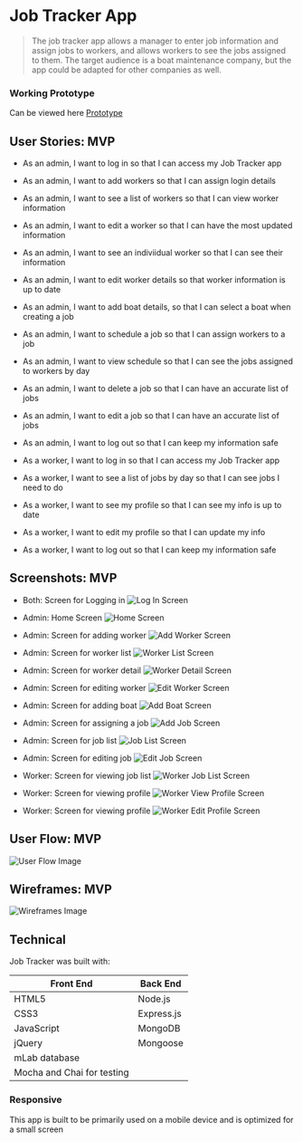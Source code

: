 # Job Tracker App

> The job tracker app allows a manager to enter job information and assign jobs to workers, 
> and allows workers to see the jobs assigned to them. The target audience is a 
> boat maintenance company, but the app could be adapted for other companies as well.

### Working Prototype

Can be viewed here [Prototype](https://job-tracker-node-capstone.herokuapp.com/)


## User Stories: MVP

* As an admin, I want to log in so that I can access my Job Tracker app
* As an admin, I want to add workers so that I can assign login details
* As an admin, I want to see a list of workers so that I can view worker information
* As an admin, I want to edit a worker so that I can have the most updated information
* As an admin, I want to see an indiviidual worker so that I can see their information  
* As an admin, I want to edit worker details so that worker information is up to date
* As an admin, I want to add boat details, so that I can select a boat when creating a job
* As an admin, I want to schedule a job so that I can assign workers to a job
* As an admin, I want to view schedule so that I can see the jobs assigned to workers by day
* As an admin, I want to delete a job so that I can have an accurate list of jobs
* As an admin, I want to edit a job so that I can have an accurate list of jobs
* As an admin, I want to log out so that I can keep my information safe

* As a worker, I want to log in so that I can access my Job Tracker app
* As a worker, I want to see a list of jobs by day so that I can see jobs I need to do
* As a worker, I want to see my profile so that I can see my info is up to date
* As a worker, I want to edit my profile so that I can update my info
* As a worker, I want to log out so that I can keep my information safe

## Screenshots: MVP

* Both: Screen for Logging in
![Log In Screen](/screenshots/log-in-screen.png)

* Admin: Home Screen
![Home Screen](/screenshots/admin-home.png)

* Admin: Screen for adding worker
![Add Worker Screen](/screenshots/add-worker.png)

* Admin: Screen for worker list
![Worker List Screen](/screenshots/worker-list.png)

* Admin: Screen for worker detail
![Worker Detail Screen](/screenshots/worker-detail.png)

* Admin: Screen for editing worker
![Edit Worker Screen](/screenshots/edit-worker.png)

* Admin: Screen for adding boat
![Add Boat Screen](/screenshots/add-boat.png)

* Admin: Screen for assigning a job 
![Add Job Screen](/screenshots/add-job.png)

* Admin: Screen for job list
![Job List Screen](/screenshots/admin-job-list.png)

* Admin: Screen for editing job
![Edit Job Screen](/screenshots/edit-job.png)

* Worker: Screen for viewing job list
![Worker Job List Screen](/screenshots/worker-job-list.png)

* Worker: Screen for viewing profile
![Worker View Profile Screen](/screenshots/worker-profile.png)

* Worker: Screen for viewing profile
![Worker Edit Profile Screen](/screenshots/worker-edit-profile.png)


## User Flow: MVP 

![User Flow Image](/screenshots/mvp-user-flow.png)

## Wireframes: MVP

![Wireframes Image](/screenshots/mvp-wireframes.png)

## Technical

Job Tracker was built with: 

Front End | Back End
--------- | ---------
HTML5 | Node.js
CSS3 | Express.js
JavaScript | MongoDB
jQuery | Mongoose
 | mLab database
 | Mocha and Chai for testing


### Responsive
This app is built to be primarily used on a mobile device and is optimized for a small screen






